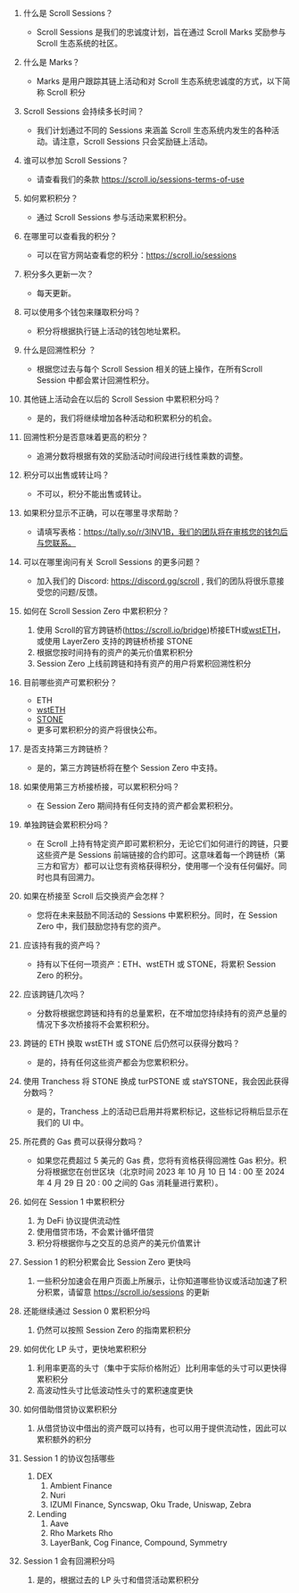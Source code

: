 
1. 什么是 Scroll Sessions？
    - Scroll Sessions 是我们的忠诚度计划，旨在通过 Scroll Marks 奖励参与 Scroll 生态系统的社区。
2. 什么是 Marks？
    -  Marks 是用户跟踪其链上活动和对 Scroll 生态系统忠诚度的方式，以下简称 Scroll 积分
3. Scroll Sessions 会持续多长时间？
    - 我们计划通过不同的 Sessions 来涵盖 Scroll 生态系统内发生的各种活动。请注意，Scroll Sessions 只会奖励链上活动。
4. 谁可以参加 Scroll Sessions？
    - 请查看我们的条款 https://scroll.io/sessions-terms-of-use
5. 如何累积积分？
    - 通过 Scroll Sessions 参与活动来累积积分。
6. 在哪里可以查看我的积分？
    - 可以在官方网站查看您的积分：https://scroll.io/sessions
7. 积分多久更新一次？
    - 每天更新。
8. 可以使用多个钱包来赚取积分吗？
    - 积分将根据执行链上活动的钱包地址累积。
9. 什么是回溯性积分 ？
    - 根据您过去与每个 Scroll Session 相关的链上操作，在所有Scroll Session 中都会累计回溯性积分。
8. 其他链上活动会在以后的 Scroll Session 中累积积分吗？
    - 是的，我们将继续增加各种活动和积累积分的机会。
9. 回溯性积分是否意味着更高的积分？
    - 追溯分数将根据有效的奖励活动时间段进行线性乘数的调整。
10. 积分可以出售或转让吗？
    - 不可以，积分不能出售或转让。
11. 如果积分显示不正确，可以在哪里寻求帮助？
    - 请填写表格：https://tally.so/r/3lNV1B，我们的团队将在审核您的钱包后与您联系。
12. 可以在哪里询问有关 Scroll Sessions 的更多问题？
    - 加入我们的 Discord: https://discord.gg/scroll , 我们的团队将很乐意接受您的问题/反馈。



1. 如何在 Scroll Session Zero 中累积积分？
    1. 使用 Scroll的官方跨链桥(https://scroll.io/bridge)桥接ETH或[wstETH](https://stake.lido.fi/wrap)，或使用 LayerZero 支持的跨链桥桥接 STONE
    2. 根据您按时间持有的资产的美元价值累积积分
    3. Session Zero 上线前跨链和持有资产的用户将累积回溯性积分
2. 目前哪些资产可累积积分？
    - ETH
    - [wstETH](https://lido.fi/)
    - [STONE](https://stakestone.io/)
    - 更多可累积积分的资产将很快公布。
3. 是否支持第三方跨链桥？
    - 是的，第三方跨链桥将在整个 Session Zero 中支持。
4. 如果使用第三方桥接桥接，可以累积积分吗？
    - 在  Session Zero 期间持有任何支持的资产都会累积积分。
5. 单独跨链会累积积分吗？
    - 在 Scroll 上持有特定资产即可累积积分，无论它们如何进行的跨链，只要这些资产是 Sessions 前端链接的合约即可。这意味着每一个跨链桥（第三方和官方）都可以让您有资格获得积分，使用哪一个没有任何偏好。同时也具有回溯力。
6. 如果在桥接至 Scroll 后交换资产会怎样？
    - 您将在未来鼓励不同活动的 Sessions 中累积积分。同时，在 Session Zero 中，我们鼓励您持有您的资产。
7. 应该持有我的资产吗？
    - 持有以下任何一项资产：ETH、wstETH 或 STONE，将累积 Session Zero 的积分。
8. 应该跨链几次吗？
    - 分数将根据您跨链和持有的总量累积，在不增加您持续持有的资产总量的情况下多次桥接将不会累积积分。
9. 跨链的 ETH 换取 wstETH 或 STONE 后仍然可以获得分数吗？
    - 是的，持有任何这些资产都会为您累积积分。
10. 使用 Tranchess 将 STONE 换成 turPSTONE 或 staYSTONE，我会因此获得分数吗？
    - 是的，Tranchess 上的活动已启用并将累积标记，这些标记将稍后显示在我们的 UI 中。
11. 所花费的 Gas 费可以获得分数吗？
    - 如果您花费超过 5 美元的 Gas 费，您将有资格获得回溯性 Gas 积分。积分将根据您在创世区块（北京时间 2023 年 10 月 10 日 14 : 00  至 2024 年 4 月 29 日 20 : 00 之间的 Gas 消耗量进行累积）。


1. 如何在 Session 1 中累积积分
	1. 为 DeFi 协议提供流动性
	2. 使用借贷市场，不会累计循坏借贷
	3. 积分将根据你与之交互的总资产的美元价值累计
2. Session 1 的积分积累会比 Session Zero 更快吗
	1. 一些积分加速会在用户页面上所展示，让你知道哪些协议或活动加速了积分积累，请留意 https://scroll.io/sessions 的更新
3. 还能继续通过 Session 0 累积积分吗
	1. 仍然可以按照 Session Zero 的指南累积积分
4. 如何优化 LP 头寸，更快地累积积分
	1. 利用率更高的头寸（集中于实际价格附近）比利用率低的头寸可以更快得累积积分
	2. 高波动性头寸比低波动性头寸的累积速度更快
5. 如何借助借贷协议累积积分
	1. 从借贷协议中借出的资产既可以持有，也可以用于提供流动性，因此可以累积额外的积分
6. Session 1 的协议包括哪些
	1. DEX
		1. Ambient Finance
		2. Nuri
		3. IZUMI Finance, Syncswap, Oku Trade, Uniswap, Zebra
	2. Lending
		1. Aave
		2. Rho Markets Rho
		3. LayerBank, Cog Finance, Compound, Symmetry
7. Session 1 会有回溯积分吗
	1. 是的，根据过去的 LP 头寸和借贷活动累积积分